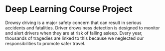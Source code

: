 # Deep Learning Course Project

Drowsy driving is a major safety concern that can result in serious accidents and fatalities. Driver drowsiness detection is designed to monitor and alert drivers when they are at risk of falling asleep. Every year, thousands of tragedies are linked to this because we neglected our responsibilities to promote safer travel. 






